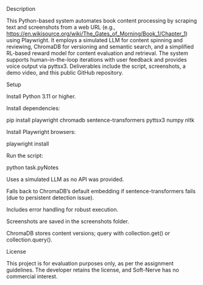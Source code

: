 Description

This Python-based system automates book content processing by scraping text and screenshots from a web URL (e.g., https://en.wikisource.org/wiki/The_Gates_of_Morning/Book_1/Chapter_1) using Playwright. It employs a simulated LLM for content spinning and reviewing, ChromaDB for versioning and semantic search, and a simplified RL-based reward model for content evaluation and retrieval. The system supports human-in-the-loop iterations with user feedback and provides voice output via pyttsx3. Deliverables include the script, screenshots, a demo video, and this public GitHub repository.

Setup





Install Python 3.11 or higher.



Install dependencies:

pip install playwright chromadb sentence-transformers pyttsx3 numpy nltk



Install Playwright browsers:

playwright install



Run the script:

python task.pyNotes





Uses a simulated LLM as no API was provided.



Falls back to ChromaDB’s default embedding if sentence-transformers fails (due to persistent detection issue).



Includes error handling for robust execution.



Screenshots are saved in the screenshots folder.



ChromaDB stores content versions; query with collection.get() or collection.query().

License

This project is for evaluation purposes only, as per the assignment guidelines. The developer retains the license, and Soft-Nerve has no commercial interest.
